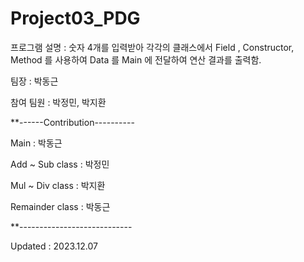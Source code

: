 # Project03_PDG





프로그램 설명 : 숫자 4개를 입력받아 각각의 클래스에서 Field , Constructor, Method 를 사용하여 Data 를 Main 에 전달하여 연산 결과를 출력함.

팀장 : 박동근 

참여 팀원 : 박정민, 박지환

**------Contribution----------

Main  : 박동근

Add ~ Sub class : 박정민

Mul ~ Div class  : 박지환

Remainder class  : 박동근

**----------------------------


Updated : 2023.12.07
